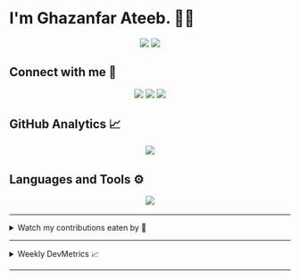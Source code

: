 # I'm Ghazanfar Ateeb. 🧑‍💻

<section align="center">
 <a href="https://github.com/ghazanfarateeb"
  ><img
   src="https://komarev.com/ghpvc/?style=for-the-badge&username=ghazanfarateeb"
 /></a>
 <a href="https://github.com/ghazanfarateeb"
  ><img
   src="https://wakatime.com/badge/user/e54f83ba-05ad-4bef-b8eb-944ff84a7d00.svg?style=for-the-badge"
 /></a>
</section>

## Connect with me 🔗

<section align="center">
 <a href="https://www.facebook.com/ghazanfar.ateeb.9/"
  ><img
   src="https://img.shields.io/badge/-Facebook-1877F2?logo=Facebook&logoColor=FFFFFF&style=for-the-badge"
 /></a>
 <a href="https://www.instagram.com/ghazanfar.ateeb9125/"
  ><img
   src="https://img.shields.io/badge/-Instagram-E4405F?logo=Instagram&logoColor=FFFFFF&style=for-the-badge"
 /></a>
 <a href="https://www.linkedin.com/in/ghazanfar-ateeb-41b627210/"
  ><img
   src="https://img.shields.io/badge/-LinkedIn-0A66C2?logo=LinkedIn&logoColor=FFFFFF&style=for-the-badge"
 /></a>
</section>

## GitHub Analytics 📈

<section align="center">
 <a href="https://github.com/ghazanfarateeb"
  ><img
   src="https://github-readme-streak-stats.herokuapp.com?user=ghazanfarateeb&theme=dark&short_numbers=true&date_format=M%20j%5B%2C%20Y%5D"
 /></a>
</section>

## Languages and Tools ⚙

<section align="center">
 <a href="https://github.com/ghazanfarateeb"
  ><img
   src="https://github-readme-stats-eight-theta.vercel.app/api/top-langs/?layout=compact&theme=dark&username=ghazanfarateeb"
 /></a>
</section>

---

<details>
 <summary>Watch my contributions eaten by 🐍</summary>
 <section align="center">
  <a href="https://github.com/ghazanfarateeb"
   ><img
    src="https://github.com/ghazanfarateeb/ghazanfarateeb/blob/GIF/github-contribution-grid-snake-dark.svg"
  /></a>
 </section>
</details>

---

<details>
 <summary>Weekly DevMetrics 📈</summary>
<!--START_SECTION:waka-->

```txt
From: 22 October 2025 - To: 29 October 2025

Total Time: 3 hrs 55 mins

Dart         3 hrs 30 mins   ⣿⣿⣿⣿⣿⣿⣿⣿⣿⣿⣿⣿⣿⣿⣿⣿⣿⣿⣿⣿⣿⣿⣤⣀⣀   89.42 %
JSON         16 mins         ⣿⣶⣀⣀⣀⣀⣀⣀⣀⣀⣀⣀⣀⣀⣀⣀⣀⣀⣀⣀⣀⣀⣀⣀⣀   06.85 %
YAML         4 mins          ⣦⣀⣀⣀⣀⣀⣀⣀⣀⣀⣀⣀⣀⣀⣀⣀⣀⣀⣀⣀⣀⣀⣀⣀⣀   01.94 %
XML          3 mins          ⣤⣀⣀⣀⣀⣀⣀⣀⣀⣀⣀⣀⣀⣀⣀⣀⣀⣀⣀⣀⣀⣀⣀⣀⣀   01.61 %
Kotlin       0 secs          ⣀⣀⣀⣀⣀⣀⣀⣀⣀⣀⣀⣀⣀⣀⣀⣀⣀⣀⣀⣀⣀⣀⣀⣀⣀   00.17 %
```

<!--END_SECTION:waka-->
</details>

---
